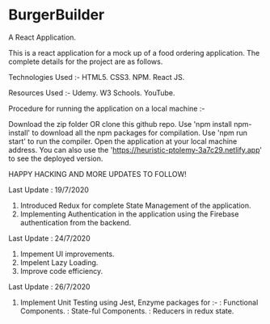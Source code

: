 # BurgerBuilder
A React Application.

This is a react application for a mock up of a food ordering application. The complete details for the project are as follows.

Technologies Used :-
HTML5.
CSS3.
NPM.
React JS.

Resources Used :-
Udemy.
W3 Schools.
YouTube.

Procedure for running the application on a local machine :-
  
Download the zip folder OR clone this github repo.
Use 'npm install npm-install' to download all the npm packages for compilation.
Use 'npm run start' to run the compiler.
Open the application at your local machine address.
You can also use the 'https://heuristic-ptolemy-3a7c29.netlify.app' to see the deployed version.

HAPPY HACKING AND MORE UPDATES TO FOLLOW!

Last Update : 19/7/2020
1. Introduced Redux for complete State Management of the application.
2. Implementing Authentication in the application using the Firebase authentication from the backend.            

Last Update : 24/7/2020
1. Impement UI improvements.
2. Impelent Lazy Loading.
3. Improve code efficiency.

Last Update : 26/7/2020
1. Implement Unit Testing using Jest, Enzyme packages for :-
   : Functional Components.
   : State-ful Components.
   : Reducers in redux state.
